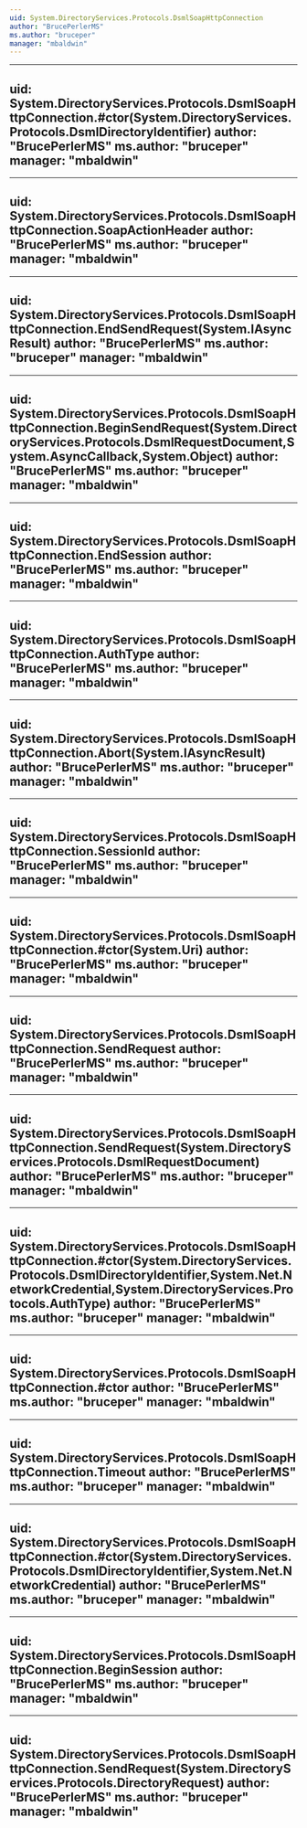 ```yaml
---
uid: System.DirectoryServices.Protocols.DsmlSoapHttpConnection
author: "BrucePerlerMS"
ms.author: "bruceper"
manager: "mbaldwin"
---
```


---
uid: System.DirectoryServices.Protocols.DsmlSoapHttpConnection.#ctor(System.DirectoryServices.Protocols.DsmlDirectoryIdentifier)
author: "BrucePerlerMS"
ms.author: "bruceper"
manager: "mbaldwin"
---

---
uid: System.DirectoryServices.Protocols.DsmlSoapHttpConnection.SoapActionHeader
author: "BrucePerlerMS"
ms.author: "bruceper"
manager: "mbaldwin"
---

---
uid: System.DirectoryServices.Protocols.DsmlSoapHttpConnection.EndSendRequest(System.IAsyncResult)
author: "BrucePerlerMS"
ms.author: "bruceper"
manager: "mbaldwin"
---

---
uid: System.DirectoryServices.Protocols.DsmlSoapHttpConnection.BeginSendRequest(System.DirectoryServices.Protocols.DsmlRequestDocument,System.AsyncCallback,System.Object)
author: "BrucePerlerMS"
ms.author: "bruceper"
manager: "mbaldwin"
---

---
uid: System.DirectoryServices.Protocols.DsmlSoapHttpConnection.EndSession
author: "BrucePerlerMS"
ms.author: "bruceper"
manager: "mbaldwin"
---

---
uid: System.DirectoryServices.Protocols.DsmlSoapHttpConnection.AuthType
author: "BrucePerlerMS"
ms.author: "bruceper"
manager: "mbaldwin"
---

---
uid: System.DirectoryServices.Protocols.DsmlSoapHttpConnection.Abort(System.IAsyncResult)
author: "BrucePerlerMS"
ms.author: "bruceper"
manager: "mbaldwin"
---

---
uid: System.DirectoryServices.Protocols.DsmlSoapHttpConnection.SessionId
author: "BrucePerlerMS"
ms.author: "bruceper"
manager: "mbaldwin"
---

---
uid: System.DirectoryServices.Protocols.DsmlSoapHttpConnection.#ctor(System.Uri)
author: "BrucePerlerMS"
ms.author: "bruceper"
manager: "mbaldwin"
---

---
uid: System.DirectoryServices.Protocols.DsmlSoapHttpConnection.SendRequest
author: "BrucePerlerMS"
ms.author: "bruceper"
manager: "mbaldwin"
---

---
uid: System.DirectoryServices.Protocols.DsmlSoapHttpConnection.SendRequest(System.DirectoryServices.Protocols.DsmlRequestDocument)
author: "BrucePerlerMS"
ms.author: "bruceper"
manager: "mbaldwin"
---

---
uid: System.DirectoryServices.Protocols.DsmlSoapHttpConnection.#ctor(System.DirectoryServices.Protocols.DsmlDirectoryIdentifier,System.Net.NetworkCredential,System.DirectoryServices.Protocols.AuthType)
author: "BrucePerlerMS"
ms.author: "bruceper"
manager: "mbaldwin"
---

---
uid: System.DirectoryServices.Protocols.DsmlSoapHttpConnection.#ctor
author: "BrucePerlerMS"
ms.author: "bruceper"
manager: "mbaldwin"
---

---
uid: System.DirectoryServices.Protocols.DsmlSoapHttpConnection.Timeout
author: "BrucePerlerMS"
ms.author: "bruceper"
manager: "mbaldwin"
---

---
uid: System.DirectoryServices.Protocols.DsmlSoapHttpConnection.#ctor(System.DirectoryServices.Protocols.DsmlDirectoryIdentifier,System.Net.NetworkCredential)
author: "BrucePerlerMS"
ms.author: "bruceper"
manager: "mbaldwin"
---

---
uid: System.DirectoryServices.Protocols.DsmlSoapHttpConnection.BeginSession
author: "BrucePerlerMS"
ms.author: "bruceper"
manager: "mbaldwin"
---

---
uid: System.DirectoryServices.Protocols.DsmlSoapHttpConnection.SendRequest(System.DirectoryServices.Protocols.DirectoryRequest)
author: "BrucePerlerMS"
ms.author: "bruceper"
manager: "mbaldwin"
---

